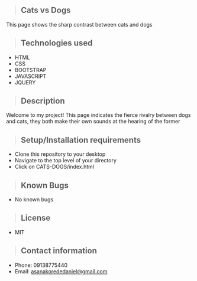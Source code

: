 >## Cats vs Dogs

This page shows the sharp contrast between cats and dogs

>## Technologies used

* HTML
* CSS
* BOOTSTRAP
* JAVASCRIPT
* JQUERY

>## Description

Welcome to my project! This page indicates the fierce rivalry between dogs and cats, they both make their own sounds at the hearing of the former


>## Setup/Installation requirements
* Clone this repository to your desktop
* Navigate to the top level of your directory
* Click on CATS-DOGS/index.html

>## Known Bugs
* No known bugs


>## License
* MIT



>## Contact information
* Phone: 09138775440
* Email: asanakorededaniel@gmail.com